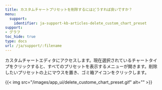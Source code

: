 ```yaml
---
title: カスタムチャートプリセットを削除するにはどうすれば良いですか？
menu:
  support:
    identifier: ja-support-kb-articles-delete_custom_chart_preset
support:
- グラフ
toc_hide: true
type: docs
url: /ja/support/:filename
---
```


カスタムチャートエディタにアクセスします。現在選択されているチャートタイプをクリックすると、すべてのプリセットを表示するメニューが開きます。削除したいプリセットの上にマウスを置き、ゴミ箱アイコンをクリックします。

{{< img src="/images/app_ui/delete_custome_chart_preset.gif" alt="" >}}